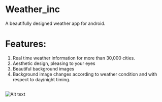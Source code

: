# Weather_inc

A beautifully designed weather app for android.
# Features:
1. Real time weather information for more than 30,000 cities.
2. Aesthetic design, pleasing to your eyes
3. Beautiful background images
4. Background image changes according to weather condition and with respect to day/night timing.
##
![Alt text](https://drive.google.com/uc?export=view&id=1krw1tKhc8HBsJPlizO2_FcGRA7HnzbwP "Weather, Inc.")
